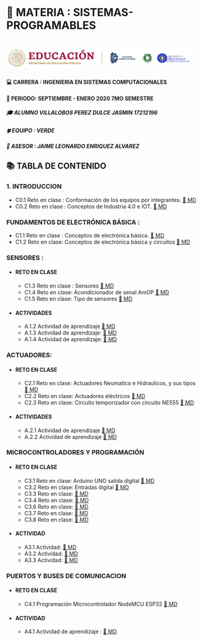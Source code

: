 # :blue_book: MATERIA : SISTEMAS-PROGRAMABLES 
#  ![LOGO](https://github.com/Villalobos39/SISTEMAS-PROGRAMABLES/blob/SISTEMAS-PROGRAMABLES/IMG/Logo.PNG)
#### :computer: CARRERA : INGENIERIA EN SISTEMAS COMPUTACIONALES 
#### :date: PERIODO: SEPTIEMBRE - ENERO 2020 7MO SEMESTRE
##### :mortar_board: ALUMNO VILLALOBOS PEREZ DULCE JASMIN 17212196 
##### :four_leaf_clover: EQUIPO : VERDE 
##### :briefcase: ASESOR : JAIME LEONARDO ENRIQUEZ ALVAREZ 
## :books: TABLA DE CONTENIDO 
### 1. INTRODUCCION 
- C0.1 Reto en clase : Conformación de los equipos por integrantes. [ :open_file_folder: MD](https://github.com/Villalobos39/SISTEMAS-PROGRAMABLES/blob/SISTEMAS-PROGRAMABLES/MD/C0.1_DulceJasminVillalobosPerez_Verde.md) 
- C0.2 Reto en clase : Conceptos de Industria 4.0 e IOT. [:open_file_folder: MD](https://github.com/Villalobos39/SISTEMAS-PROGRAMABLES/blob/SISTEMAS-PROGRAMABLES/MD/C0.2_DulceJasminVillalobosPerez_Verde.md)
### FUNDAMENTOS DE ELECTRÓNICA BÁSICA : 
- C1.1 Reto en clase : Conceptos de electrónica básica. [:open_file_folder: MD](https://github.com/Villalobos39/SISTEMAS-PROGRAMABLES/blob/SISTEMAS-PROGRAMABLES/MD/C1.1_DulceJasminVillalobosPerez_Verde.md)
- C1.2 Reto en clase: Conceptos de electrónica básica y circuitos   [:open_file_folder: MD](https://github.com/Villalobos39/SISTEMAS-PROGRAMABLES/blob/SISTEMAS-PROGRAMABLES/MD/C1.2_DulceJasminVillalobosPerez_Verde_.md)

### SENSORES : 
- #### RETO EN CLASE
  - C1.3 Reto en clase : Sensores [:open_file_folder: MD](https://github.com/Villalobos39/SISTEMAS-PROGRAMABLES/blob/SISTEMAS-PROGRAMABLES/MD/C1.3_DulceJasminVillalobosPerez_Verde.md)
  - C1.4 Reto en clase: Acondicionador de senal AmOP [:open_file_folder: MD](https://github.com/Villalobos39/SISTEMAS-PROGRAMABLES/blob/SISTEMAS-PROGRAMABLES/MD/C1.4_DulceJasminVillalobosPerez_Verde.md)
  - C1.5 Reto en clase: Tipo de sensores [:open_file_folder: MD](https://github.com/Villalobos39/SISTEMAS-PROGRAMABLES/blob/SISTEMAS-PROGRAMABLES/MD/C1.5_DulceJasminVillalobosPerez_Verde.md)
  
- #### ACTIVIDADES
  - A.1.2 Actividad de aprendizaje [:open_file_folder: MD](https://github.com/Villalobos39/SISTEMAS-PROGRAMABLES/blob/SISTEMAS-PROGRAMABLES/MD/A1.2_Dulce_Jasmin_Villalobos_Perez_Verde.md)
  - A.1.3 Actividad de aprendizaje: [:open_file_folder: MD](https://github.com/Villalobos39/SISTEMAS-PROGRAMABLES/blob/SISTEMAS-PROGRAMABLES/MD/A1.3_DulceJasminVillalobosPerez_Verde.md)
  - A.1.4 Actividad de aprendizaje: [:open_file_folder: MD](https://github.com/Villalobos39/SISTEMAS-PROGRAMABLES/blob/SISTEMAS-PROGRAMABLES/MD/A1.4_DulceJasminVillalobosPerez_Verde.md)
  
 ### ACTUADORES:
  - #### RETO EN CLASE
     - C2.1 Reto en clase: Actuadores Neumatico e Hidraulicos, y sus tipos [:open_file_folder: MD](https://github.com/Villalobos39/SISTEMAS-PROGRAMABLES/blob/SISTEMAS-PROGRAMABLES/MD/C2.1_DulceJasminVillalobosPerez_Verde.md)
     - C2.2 Reto en clase: Actuadores eléctricos [:open_file_folder: MD](https://github.com/Villalobos39/SISTEMAS-PROGRAMABLES/blob/SISTEMAS-PROGRAMABLES/MD/C2.2_DulceJasminVillalobosPerez_Verde.md)
     - C2.3 Reto en clase: Circuito temporizador con circuito NE555 [:open_file_folder: MD](https://github.com/Villalobos39/SISTEMAS-PROGRAMABLES/blob/SISTEMAS-PROGRAMABLES/MD/C2.3_DulceJasminVillalobosPerez_Verde.md)

  - #### ACTIVIDADES
      - A.2.1 Actividad de aprendizaje [:open_file_folder: MD](https://github.com/Villalobos39/SISTEMAS-PROGRAMABLES/blob/SISTEMAS-PROGRAMABLES/MD/A2.1_DulceJasminVillalobosPerez_Verde.md)
       - A.2.2 Actividad de aprendizaje [:open_file_folder: MD](https://github.com/Villalobos39/SISTEMAS-PROGRAMABLES/blob/SISTEMAS-PROGRAMABLES/MD/A2.2_DulceJasminVillalobosPerez_Verde.md)

### MICROCONTROLADORES Y PROGRAMACIÓN 
 - #### RETO EN CLASE
     - C3.1 Reto en clase: Arduino UNO salida digital [:open_file_folder: MD](https://github.com/Villalobos39/SISTEMAS-PROGRAMABLES/blob/SISTEMAS-PROGRAMABLES/MD/C3.1_DulceJasminVillalobosPerez_Verde.md)
     - C3.2 Reto en clase: Entradas digital [:open_file_folder: MD](https://github.com/Villalobos39/SISTEMAS-PROGRAMABLES/blob/SISTEMAS-PROGRAMABLES/MD/C3.2_DulceJasminVillalobosPerez_Verde.md)
     - C3.3 Reto en clase:  [:open_file_folder: MD](https://github.com/Villalobos39/SISTEMAS-PROGRAMABLES/blob/SISTEMAS-PROGRAMABLES/MD/C3.3_DulceJasminVillalobosPerez_Verde.md)
     - C3.4 Reto en clase:  [:open_file_folder: MD](https://github.com/Villalobos39/SISTEMAS-PROGRAMABLES/blob/SISTEMAS-PROGRAMABLES/MD/C3.4_DulceJasminVillalobosPerez_Verde.md)
     - C3.6 Reto en clase:  [:open_file_folder: MD](https://github.com/Villalobos39/SISTEMAS-PROGRAMABLES/blob/SISTEMAS-PROGRAMABLES/MD/C3.6_DulceJasminVillalobosPerez_Verde.md)
     - C3.7 Reto en clase:  [:open_file_folder: MD](https://github.com/Villalobos39/SISTEMAS-PROGRAMABLES/blob/SISTEMAS-PROGRAMABLES/MD/C3.7_DulceJasminVillalobosPerez_Verde.md)
     - C3.8 Reto en clase:  [:open_file_folder: MD](https://github.com/Villalobos39/SISTEMAS-PROGRAMABLES/blob/SISTEMAS-PROGRAMABLES/MD/C3.8_DulceJasminVillalobosPerez_Verde.md)
  
  
  - #### ACTIVIDAD  
      - A3.1 Actividad:  [:open_file_folder: MD](https://github.com/Villalobos39/SISTEMAS-PROGRAMABLES/blob/SISTEMAS-PROGRAMABLES/MD/A3.1_DulceJasminVillalobosPerez_Verde.md)
      - A3.2 Actividad:  [:open_file_folder: MD](https://github.com/Villalobos39/SISTEMAS-PROGRAMABLES/blob/SISTEMAS-PROGRAMABLES/MD/A3.2_DulceJasminVillalobosPerez_Verde.md)
      - A3.3 Actividad:  [:open_file_folder: MD](https://github.com/Villalobos39/SISTEMAS-PROGRAMABLES/blob/SISTEMAS-PROGRAMABLES/MD/A3.3_DulceJasminVillalobosPerez_Verde.md)

###  PUERTOS Y BUSES DE COMUNICACION
 - #### RETO EN CLASE
     - C4.1 Programación Microcontrolador NodeMCU ESP32 [:open_file_folder: MD](https://github.com/Villalobos39/SISTEMAS-PROGRAMABLES/blob/SISTEMAS-PROGRAMABLES/MD/C4.1_DulceJasminVillalobosPerez_Verde.md)   
  
  - #### ACTIVIDAD       
     - A4.1 Actividad de aprendizaje :  [:open_file_folder: MD](https://github.com/Villalobos39/SISTEMAS-PROGRAMABLES/blob/SISTEMAS-PROGRAMABLES/MD/A4.1_DulceJasminVillalobosPerez_Verde.md)












